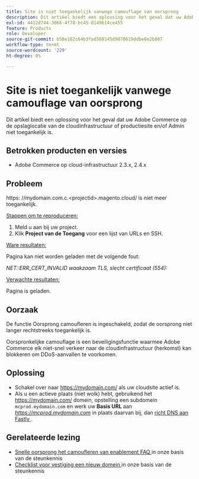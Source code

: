 ```yaml
---
title: Site is niet toegankelijk vanwege camouflage van oorsprong
description: Dit artikel biedt een oplossing voor het geval dat uw Adobe Commerce op de opslaglocatie van de cloudinfrastructuur of productiesite en/of Admin niet toegankelijk is.
exl-id: 4412d744-3066-4f78-bc45-8149614ce455
feature: Products
role: Developer
source-git-commit: b58e182c64b3fad508145d9078619ddbe0e2b887
workflow-type: tm+mt
source-wordcount: '229'
ht-degree: 0%

---
```


# Site is niet toegankelijk vanwege camouflage van oorsprong

Dit artikel biedt een oplossing voor het geval dat uw Adobe Commerce op de opslaglocatie van de cloudinfrastructuur of productiesite en/of Admin niet toegankelijk is.

## Betrokken producten en versies

* Adobe Commerce op cloud-infrastructuur 2.3.x, 2.4.x

## Probleem

https: &#x200B;//mydomain.com.c.&lt;projectid>.magento.cloud/ is niet meer toegankelijk.

<u> Stappen om te reproduceren:</u>

1. Meld u aan bij uw project.
1. Klik **Project van de Toegang** voor een lijst van URLs en SSH.

<u> Ware resultaten:</u>

Pagina kan niet worden geladen met de volgende fout:

*NET::ERR\_CERT\_INVALID* *waakzaam TLS, slecht certificaat (554):*

<u> Verwachte resultaten:</u>

Pagina is geladen.

## Oorzaak

De functie Oorsprong camoufleren is ingeschakeld, zodat de oorsprong niet langer rechtstreeks toegankelijk is.

Oorspronkelijke camouflage is een beveiligingsfunctie waarmee Adobe Commerce elk niet-snel verkeer naar de cloudinfrastructuur (herkomst) kan blokkeren om DDoS-aanvallen te voorkomen.

## Oplossing

* Schakel over naar https://mydomain.com/ als uw cloudsite actief is.
* Als u een actieve plaats (niet wolk) hebt, gebruikend het https://mydomain.com/ domein, opstelling een subdomein `mcprod.mydomain.com` en werk uw **Basis URL** aan *https://mcprod.mydomain.com* in plaats daarvan bij, dan [ richt DNS aan Fastly ](https://experienceleague.adobe.com/nl/docs/commerce-cloud-service/user-guide/cdn/setup-fastly/fastly-configuration#update-dns-configuration-with-development-settings).

## Gerelateerde lezing

* [ Snelle oorsprong het camoufleren van enablement FAQ ](/help/faq/general/fastly-origin-cloaking-enablement-faq.md) in onze basis van de steunkennis
* [ Checklist voor vestiging een nieuw domein ](https://experienceleague.adobe.com/nl/docs/commerce-knowledge-base/kb/how-to/checklist-for-setting-up-a-new-domain) in onze basis van de steunkennis
